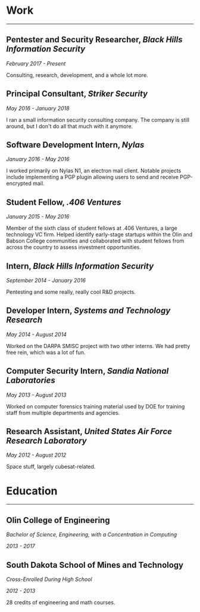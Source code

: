 # Work

<hr>

## Pentester and Security Researcher, _Black Hills Information Security_

_February 2017 - Present_

Consulting, research, development, and a whole lot more.

## Principal Consultant, _Striker Security_

_May 2016 - January 2018_

I ran a small information security consulting company. The company is still around, but I don't do all that much with it anymore.

## Software Development Intern, _Nylas_

_January 2016 - May 2016_

I worked primarily on Nylas N1, an electron mail client. Notable projects include implementing a PGP plugin allowing users to send and receive PGP-encrypted mail.

## Student Fellow, _.406 Ventures_

_January 2015 - May 2016_

Member of the sixth class of student fellows at .406 Ventures, a large technology VC firm. Helped identify early-stage startups within the Olin and Babson College communities and collaborated with student fellows from across the country to assess investment opportunities.

## Intern, _Black Hills Information Security_

_September 2014 - January 2016_

Pentesting and some really, really cool R&D projects.

## Developer Intern, _Systems and Technology Research_

_May 2014 - August 2014_

Worked on the DARPA SMISC project with two other interns. We had pretty free rein, which was a lot of fun.

## Computer Security Intern, _Sandia National Laboratories_

_May 2013 - August 2013_

Worked on computer forensics training material used by DOE for training staff from multiple departments and agencies.

## Research Assistant, _United States Air Force Research Laboratory_

_May 2012 - August 2012_

Space stuff, largely cubesat-related.


# Education

<hr>

## Olin College of Engineering

_Bachelor of Science, Engineering, with a Concentration in Computing_

_2013 - 2017_

## South Dakota School of Mines and Technology

_Cross-Enrolled During High School_

_2012 - 2013_

28 credits of engineering and math courses.
